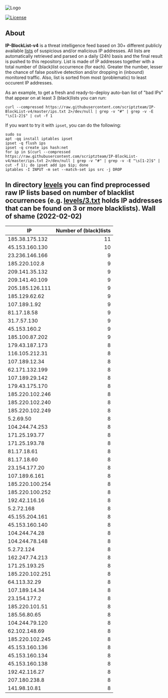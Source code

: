 ![Logo](https://i.imgur.com/PyKLAe7.png)

[![License](https://img.shields.io/badge/license-The_Unlicense-red.svg)](https://unlicense.org/)

About
----

**IP-BlockList-v4** is a threat intelligence feed based on 30+ different publicly available [lists](https://github.com/stamparm/maltrail) of suspicious and/or malicious IP addresses. All lists are automatically retrieved and parsed on a daily (24h) basis and the final result is pushed to this repository. List is made of IP addresses together with a total number of (black)list occurrence (for each). Greater the number, lesser the chance of false positive detection and/or dropping in (inbound) monitored traffic. Also, list is sorted from most (problematic) to least occurent IP addresses.

As an example, to get a fresh and ready-to-deploy auto-ban list of "bad IPs" that appear on at least 3 (black)lists you can run:

```
curl --compressed https://raw.githubusercontent.com/scriptzteam/IP-BlockList-v4/master/ips.txt 2>/dev/null | grep -v "#" | grep -v -E "\s[1-2]$" | cut -f 1
```

If you want to try it with `ipset`, you can do the following:

```
sudo su
apt -qq install iptables ipset
ipset -q flush ips
ipset -q create ips hash:net
for ip in $(curl --compressed https://raw.githubusercontent.com/scriptzteam/IP-BlockList-v4/master/ips.txt 2>/dev/null | grep -v "#" | grep -v -E "\s[1-2]$" | cut -f 1); do ipset add ips $ip; done
iptables -I INPUT -m set --match-set ips src -j DROP
```

In directory [levels](levels) you can find preprocessed raw IP lists based on number of blacklist occurrences (e.g. [levels/3.txt](levels/3.txt) holds IP addresses that can be found on 3 or more blacklists).
Wall of shame (2022-02-02)
----

|IP|Number of (black)lists|
|---|--:|
185.38.175.132|11
45.153.160.130|10
23.236.146.166|9
185.220.102.8|9
209.141.35.132|9
209.141.40.109|9
205.185.126.111|9
185.129.62.62|9
107.189.1.92|9
81.17.18.58|9
31.7.57.130|9
45.153.160.2|9
185.100.87.202|9
179.43.187.173|8
116.105.212.31|8
107.189.12.34|8
62.171.132.199|8
107.189.29.142|8
179.43.175.170|8
185.220.102.246|8
185.220.102.240|8
185.220.102.249|8
5.2.69.50|8
104.244.74.253|8
171.25.193.77|8
171.25.193.78|8
81.17.18.61|8
81.17.18.60|8
23.154.177.20|8
107.189.6.161|8
185.220.100.254|8
185.220.100.252|8
192.42.116.16|8
5.2.72.168|8
45.155.204.161|8
45.153.160.140|8
104.244.74.28|8
104.244.78.148|8
5.2.72.124|8
162.247.74.213|8
171.25.193.25|8
185.220.102.251|8
64.113.32.29|8
107.189.14.34|8
23.154.177.2|8
185.220.101.51|8
185.56.80.65|8
104.244.79.120|8
62.102.148.69|8
185.220.102.245|8
45.153.160.136|8
45.153.160.134|8
45.153.160.138|8
192.42.116.27|8
207.180.238.8|8
141.98.10.81|8
